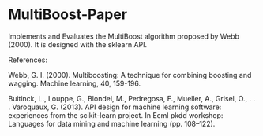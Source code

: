 # MultiBoost-Paper
Implements and Evaluates the MultiBoost algorithm proposed by Webb (2000). It is designed with the sklearn API.

References:

Webb, G. I. (2000). Multiboosting: A technique for combining boosting and wagging. Machine learning, 40, 159-196.

Buitinck, L., Louppe, G., Blondel, M., Pedregosa, F., Mueller, A., Grisel, O., . . . Varoquaux, G. (2013). API design for machine learning software: experiences from the scikit-learn project. In Ecml pkdd workshop: Languages for data mining and machine learning (pp. 108–122).

